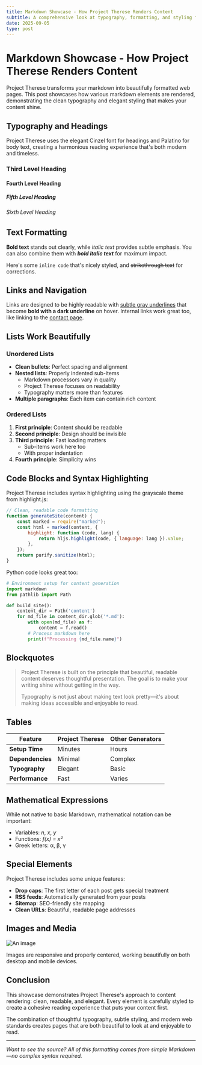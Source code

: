 ```yaml
---
title: Markdown Showcase - How Project Therese Renders Content
subtitle: A comprehensive look at typography, formatting, and styling features
date: 2025-09-05
type: post
---
```


# Markdown Showcase - How Project Therese Renders Content

Project Therese transforms your markdown into beautifully formatted web pages.
This post showcases how various markdown elements are rendered, demonstrating
the clean typography and elegant styling that makes your content shine.

## Typography and Headings

Project Therese uses the elegant Cinzel font for headings and Palatino for body
text, creating a harmonious reading experience that's both modern and timeless.

### Third Level Heading

#### Fourth Level Heading

##### Fifth Level Heading

###### Sixth Level Heading

## Text Formatting

**Bold text** stands out clearly, while _italic text_ provides subtle emphasis.
You can also combine them with **_bold italic text_** for maximum impact.

Here's some `inline code` that's nicely styled, and ~~strikethrough text~~ for
corrections.

## Links and Navigation

Links are designed to be highly readable with
[subtle gray underlines](https://example.com) that become **bold with a dark
underline** on hover. Internal links work great too, like linking to the
[contact page](/contact.html).

## Lists Work Beautifully

### Unordered Lists

- **Clean bullets**: Perfect spacing and alignment
- **Nested lists**: Properly indented sub-items
    - Markdown processors vary in quality
    - Project Therese focuses on readability
    - Typography matters more than features
- **Multiple paragraphs**: Each item can contain rich content

### Ordered Lists

1. **First principle**: Content should be readable
2. **Second principle**: Design should be invisible
3. **Third principle**: Fast loading matters
    - Sub-items work here too
    - With proper indentation
4. **Fourth principle**: Simplicity wins

## Code Blocks and Syntax Highlighting

Project Therese includes syntax highlighting using the grayscale theme from
highlight.js:

```javascript
// Clean, readable code formatting
function generateSite(content) {
    const marked = require("marked");
    const html = marked(content, {
        highlight: function (code, lang) {
            return hljs.highlight(code, { language: lang }).value;
        },
    });
    return purify.sanitize(html);
}
```

Python code looks great too:

```python
# Environment setup for content generation
import markdown
from pathlib import Path

def build_site():
    content_dir = Path('content')
    for md_file in content_dir.glob('*.md'):
        with open(md_file) as f:
            content = f.read()
        # Process markdown here
        print(f"Processing {md_file.name}")
```

## Blockquotes

> Project Therese is built on the principle that beautiful, readable content
> deserves thoughtful presentation. The goal is to make your writing shine
> without getting in the way.
>
> Typography is not just about making text look pretty—it's about making ideas
> accessible and enjoyable to read.

## Tables

| Feature          | Project Therese | Other Generators |
| ---------------- | --------------- | ---------------- |
| **Setup Time**   | Minutes         | Hours            |
| **Dependencies** | Minimal         | Complex          |
| **Typography**   | Elegant         | Basic            |
| **Performance**  | Fast            | Varies           |

## Mathematical Expressions

While not native to basic Markdown, mathematical notation can be important:

- Variables: _n_, _x_, _y_
- Functions: _f(x) = x²_
- Greek letters: α, β, γ

## Special Elements

Project Therese includes some unique features:

- **Drop caps**: The first letter of each post gets special treatment
- **RSS feeds**: Automatically generated from your posts
- **Sitemap**: SEO-friendly site mapping
- **Clean URLs**: Beautiful, readable page addresses

## Images and Media

![An image](https://upload.wikimedia.org/wikipedia/commons/thumb/5/5c/View_from_the_Window_at_Le_Gras%2C_Joseph_Nic%C3%A9phore_Ni%C3%A9pce.jpg/1280px-View_from_the_Window_at_Le_Gras%2C_Joseph_Nic%C3%A9phore_Ni%C3%A9pce.jpg)

Images are responsive and properly centered, working beautifully on both desktop
and mobile devices.

## Conclusion

This showcase demonstrates Project Therese's approach to content rendering:
clean, readable, and elegant. Every element is carefully styled to create a
cohesive reading experience that puts your content first.

The combination of thoughtful typography, subtle styling, and modern web
standards creates pages that are both beautiful to look at and enjoyable to
read.

---

_Want to see the source? All of this formatting comes from simple Markdown—no
complex syntax required._
